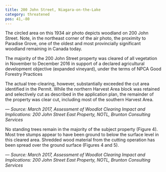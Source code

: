 ```yaml
---
title: 200 John Street, Niagara-on-the-Lake
category: threatened
pos: 41,-80
---
```


The circled area on this 1934 air photo depicts woodland on 200 John Street.
Note, in the northeast corner of the air photo, the proximity to Paradise Grove, one of the oldest and most provincially significant woodland remaining in Canada today.

The majority of the 200 John Street property was cleared of all vegetation in November to December 2016 in support of a declared agricultural development objective (expanded vineyard), under the terms of NPCA Good Forestry Practices

The actual tree-clearing, however, substantially exceeded the cut area identified in the Permit. While the northern Harvest Area block was retained and selectively cut as described in the application plan, the remainder of the property was clear cut,
including most of the southern Harvest Area.

&mdash; <cite>Source: March 2017, Assessment of Woodlot Clearing Impact and Implications: 200 John Street East Property, NOTL, Brunton Consulting Services</cite>

No standing trees remain in the majority of the subject property (Figure 4). Most tree stumps appear to have been ground to below the surface level in this cleared area. Shredded wood material from the cutting operation has been spread over the ground surface (Figures 4 and 5).

&mdash; <cite>Source: March 2017, Assessment of Woodlot Clearing Impact and Implications: 200 John Street East Property, NOTL, Brunton Consulting Services</cite>

